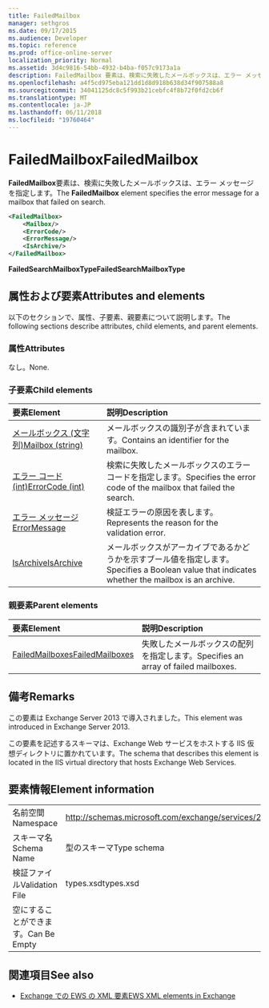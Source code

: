```yaml
---
title: FailedMailbox
manager: sethgros
ms.date: 09/17/2015
ms.audience: Developer
ms.topic: reference
ms.prod: office-online-server
localization_priority: Normal
ms.assetid: 3d4c9816-54bb-4932-b4ba-f057c9173a1a
description: FailedMailbox 要素は、検索に失敗したメールボックスは、エラー メッセージを指定します。
ms.openlocfilehash: a4f5cd975eba121dd1d8d918b638d34f907588a8
ms.sourcegitcommit: 34041125dc8c5f993b21cebfc4f8b72f0fd2cb6f
ms.translationtype: MT
ms.contentlocale: ja-JP
ms.lasthandoff: 06/11/2018
ms.locfileid: "19760464"
---
```

# <a name="failedmailbox"></a><span data-ttu-id="a7c0d-103">FailedMailbox</span><span class="sxs-lookup"><span data-stu-id="a7c0d-103">FailedMailbox</span></span>

<span data-ttu-id="a7c0d-104">**FailedMailbox**要素は、検索に失敗したメールボックスは、エラー メッセージを指定します。</span><span class="sxs-lookup"><span data-stu-id="a7c0d-104">The **FailedMailbox** element specifies the error message for a mailbox that failed on search.</span></span> 
  
```XML
<FailedMailbox>
    <Mailbox/>
    <ErrorCode/>
    <ErrorMessage/>
    <IsArchive/>
</FailedMailbox>
```

 <span data-ttu-id="a7c0d-105">**FailedSearchMailboxType**</span><span class="sxs-lookup"><span data-stu-id="a7c0d-105">**FailedSearchMailboxType**</span></span>
## <a name="attributes-and-elements"></a><span data-ttu-id="a7c0d-106">属性および要素</span><span class="sxs-lookup"><span data-stu-id="a7c0d-106">Attributes and elements</span></span>

<span data-ttu-id="a7c0d-107">以下のセクションで、属性、子要素、親要素について説明します。</span><span class="sxs-lookup"><span data-stu-id="a7c0d-107">The following sections describe attributes, child elements, and parent elements.</span></span>
  
### <a name="attributes"></a><span data-ttu-id="a7c0d-108">属性</span><span class="sxs-lookup"><span data-stu-id="a7c0d-108">Attributes</span></span>

<span data-ttu-id="a7c0d-109">なし。</span><span class="sxs-lookup"><span data-stu-id="a7c0d-109">None.</span></span>
  
### <a name="child-elements"></a><span data-ttu-id="a7c0d-110">子要素</span><span class="sxs-lookup"><span data-stu-id="a7c0d-110">Child elements</span></span>

|<span data-ttu-id="a7c0d-111">**要素**</span><span class="sxs-lookup"><span data-stu-id="a7c0d-111">**Element**</span></span>|<span data-ttu-id="a7c0d-112">**説明**</span><span class="sxs-lookup"><span data-stu-id="a7c0d-112">**Description**</span></span>|
|:-----|:-----|
|[<span data-ttu-id="a7c0d-113">メールボックス (文字列)</span><span class="sxs-lookup"><span data-stu-id="a7c0d-113">Mailbox (string)</span></span>](mailbox-string.md) <br/> |<span data-ttu-id="a7c0d-114">メールボックスの識別子が含まれています。</span><span class="sxs-lookup"><span data-stu-id="a7c0d-114">Contains an identifier for the mailbox.</span></span>  <br/> |
|[<span data-ttu-id="a7c0d-115">エラー コード (int)</span><span class="sxs-lookup"><span data-stu-id="a7c0d-115">ErrorCode (int)</span></span>](errorcode-int.md) <br/> |<span data-ttu-id="a7c0d-116">検索に失敗したメールボックスのエラー コードを指定します。</span><span class="sxs-lookup"><span data-stu-id="a7c0d-116">Specifies the error code of the mailbox that failed the search.</span></span>  <br/> |
|[<span data-ttu-id="a7c0d-117">エラー メッセージ</span><span class="sxs-lookup"><span data-stu-id="a7c0d-117">ErrorMessage</span></span>](errormessage.md) <br/> |<span data-ttu-id="a7c0d-118">検証エラーの原因を表します。</span><span class="sxs-lookup"><span data-stu-id="a7c0d-118">Represents the reason for the validation error.</span></span>  <br/> |
|[<span data-ttu-id="a7c0d-119">IsArchive</span><span class="sxs-lookup"><span data-stu-id="a7c0d-119">IsArchive</span></span>](isarchive.md) <br/> |<span data-ttu-id="a7c0d-120">メールボックスがアーカイブであるかどうかを示すブール値を指定します。</span><span class="sxs-lookup"><span data-stu-id="a7c0d-120">Specifies a Boolean value that indicates whether the mailbox is an archive.</span></span>  <br/> |
   
### <a name="parent-elements"></a><span data-ttu-id="a7c0d-121">親要素</span><span class="sxs-lookup"><span data-stu-id="a7c0d-121">Parent elements</span></span>

|<span data-ttu-id="a7c0d-122">**要素**</span><span class="sxs-lookup"><span data-stu-id="a7c0d-122">**Element**</span></span>|<span data-ttu-id="a7c0d-123">**説明**</span><span class="sxs-lookup"><span data-stu-id="a7c0d-123">**Description**</span></span>|
|:-----|:-----|
|[<span data-ttu-id="a7c0d-124">FailedMailboxes</span><span class="sxs-lookup"><span data-stu-id="a7c0d-124">FailedMailboxes</span></span>](failedmailboxes.md) <br/> |<span data-ttu-id="a7c0d-125">失敗したメールボックスの配列を指定します。</span><span class="sxs-lookup"><span data-stu-id="a7c0d-125">Specifies an array of failed mailboxes.</span></span>  <br/> |
   
## <a name="remarks"></a><span data-ttu-id="a7c0d-126">備考</span><span class="sxs-lookup"><span data-stu-id="a7c0d-126">Remarks</span></span>

<span data-ttu-id="a7c0d-127">この要素は Exchange Server 2013 で導入されました。</span><span class="sxs-lookup"><span data-stu-id="a7c0d-127">This element was introduced in Exchange Server 2013.</span></span>
  
<span data-ttu-id="a7c0d-128">この要素を記述するスキーマは、Exchange Web サービスをホストする IIS 仮想ディレクトリに置かれています。</span><span class="sxs-lookup"><span data-stu-id="a7c0d-128">The schema that describes this element is located in the IIS virtual directory that hosts Exchange Web Services.</span></span>
  
## <a name="element-information"></a><span data-ttu-id="a7c0d-129">要素情報</span><span class="sxs-lookup"><span data-stu-id="a7c0d-129">Element information</span></span>

|||
|:-----|:-----|
|<span data-ttu-id="a7c0d-130">名前空間</span><span class="sxs-lookup"><span data-stu-id="a7c0d-130">Namespace</span></span>  <br/> |http://schemas.microsoft.com/exchange/services/2006/types  <br/> |
|<span data-ttu-id="a7c0d-131">スキーマ名</span><span class="sxs-lookup"><span data-stu-id="a7c0d-131">Schema Name</span></span>  <br/> |<span data-ttu-id="a7c0d-132">型のスキーマ</span><span class="sxs-lookup"><span data-stu-id="a7c0d-132">Type schema</span></span>  <br/> |
|<span data-ttu-id="a7c0d-133">検証ファイル</span><span class="sxs-lookup"><span data-stu-id="a7c0d-133">Validation File</span></span>  <br/> |<span data-ttu-id="a7c0d-134">types.xsd</span><span class="sxs-lookup"><span data-stu-id="a7c0d-134">types.xsd</span></span>  <br/> |
|<span data-ttu-id="a7c0d-135">空にすることができます。</span><span class="sxs-lookup"><span data-stu-id="a7c0d-135">Can Be Empty</span></span>  <br/> ||
   
## <a name="see-also"></a><span data-ttu-id="a7c0d-136">関連項目</span><span class="sxs-lookup"><span data-stu-id="a7c0d-136">See also</span></span>



- [<span data-ttu-id="a7c0d-137">Exchange での EWS の XML 要素</span><span class="sxs-lookup"><span data-stu-id="a7c0d-137">EWS XML elements in Exchange</span></span>](ews-xml-elements-in-exchange.md)

